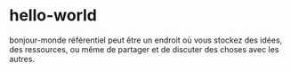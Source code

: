 # hello-world
bonjour-monde référentiel peut être un endroit où vous stockez des idées, des ressources, ou même de partager et de discuter des choses avec les autres.
